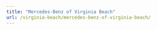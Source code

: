 ```yaml
---
title: "Mercedes-Benz of Virginia Beach"
url: /virginia-beach/mercedes-benz-of-virginia-beach/
---
```

